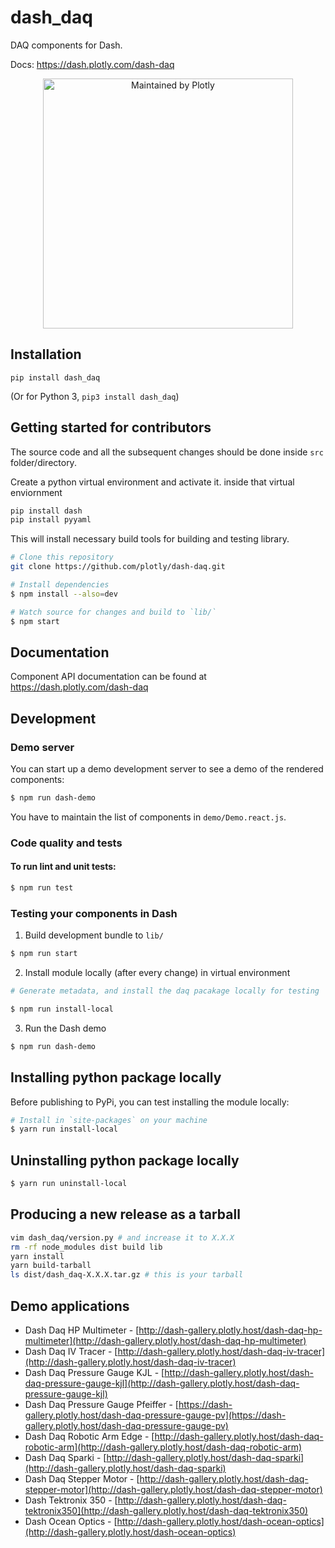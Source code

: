 # dash_daq

DAQ components for Dash.

Docs: https://dash.plotly.com/dash-daq

<div align="center">
  <a href="https://dash.plotly.com/project-maintenance">
    <img src="https://dash.plotly.com/assets/images/maintained-by-plotly.png" width="400px" alt="Maintained by Plotly">
  </a>
</div>


## Installation

`pip install dash_daq`

(Or for Python 3, `pip3 install dash_daq`)

## Getting started for contributors

The source code and all the subsequent changes should be done inside `src` folder/directory.

Create a python virtual environment and activate it. inside that virtual enviornment

```sh
pip install dash
pip install pyyaml
```

This will install necessary build tools for building and testing library.

```sh
# Clone this repository
git clone https://github.com/plotly/dash-daq.git

# Install dependencies
$ npm install --also=dev

# Watch source for changes and build to `lib/`
$ npm start
```

## Documentation

Component API documentation can be found at https://dash.plotly.com/dash-daq

## Development

### Demo server

You can start up a demo development server to see a demo of the rendered
components:

```sh
$ npm run dash-demo
```

You have to maintain the list of components in `demo/Demo.react.js`.

### Code quality and tests

#### To run lint and unit tests:

```sh
$ npm run test
```

### Testing your components in Dash

1. Build development bundle to `lib/`

```sh
$ npm run start
```

2.  Install module locally (after every change) in virtual environment

```sh
# Generate metadata, and install the daq pacakage locally for testing

$ npm run install-local
```

3.  Run the Dash demo

```sh
$ npm run dash-demo
```

## Installing python package locally

Before publishing to PyPi, you can test installing the module locally:

```sh
# Install in `site-packages` on your machine
$ yarn run install-local
```

## Uninstalling python package locally

```sh
$ yarn run uninstall-local
```

## Producing a new release as a tarball

```sh
vim dash_daq/version.py # and increase it to X.X.X
rm -rf node_modules dist build lib
yarn install
yarn build-tarball
ls dist/dash_daq-X.X.X.tar.gz # this is your tarball
```

## Demo applications

- Dash Daq HP Multimeter - [http://dash-gallery.plotly.host/dash-daq-hp-multimeter](http://dash-gallery.plotly.host/dash-daq-hp-multimeter)
- Dash Daq IV Tracer - [http://dash-gallery.plotly.host/dash-daq-iv-tracer](http://dash-gallery.plotly.host/dash-daq-iv-tracer)
- Dash Daq Pressure Gauge KJL - [http://dash-gallery.plotly.host/dash-daq-pressure-gauge-kjl](http://dash-gallery.plotly.host/dash-daq-pressure-gauge-kjl)
- Dash Daq Pressure Gauge Pfeiffer - [https://dash-gallery.plotly.host/dash-daq-pressure-gauge-pv](https://dash-gallery.plotly.host/dash-daq-pressure-gauge-pv)
- Dash Daq Robotic Arm Edge - [http://dash-gallery.plotly.host/dash-daq-robotic-arm](http://dash-gallery.plotly.host/dash-daq-robotic-arm)
- Dash Daq Sparki - [http://dash-gallery.plotly.host/dash-daq-sparki](http://dash-gallery.plotly.host/dash-daq-sparki)
- Dash Daq Stepper Motor - [http://dash-gallery.plotly.host/dash-daq-stepper-motor](http://dash-gallery.plotly.host/dash-daq-stepper-motor)
- Dash Tektronix 350 - [http://dash-gallery.plotly.host/dash-daq-tektronix350](http://dash-gallery.plotly.host/dash-daq-tektronix350)
- Dash Ocean Optics - [http://dash-gallery.plotly.host/dash-ocean-optics](http://dash-gallery.plotly.host/dash-ocean-optics)
